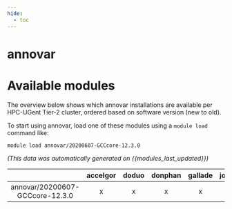```yaml
---
hide:
  - toc
---
```


annovar
=======

# Available modules


The overview below shows which annovar installations are available per HPC-UGent Tier-2 cluster, ordered based on software version (new to old).

To start using annovar, load one of these modules using a `module load` command like:

```shell
module load annovar/20200607-GCCcore-12.3.0
```

*(This data was automatically generated on {{modules_last_updated}})*  

| |accelgor|doduo|donphan|gallade|joltik|shinx|
| :---: | :---: | :---: | :---: | :---: | :---: | :---: |
|annovar/20200607-GCCcore-12.3.0|x|x|x|x|x|x|
